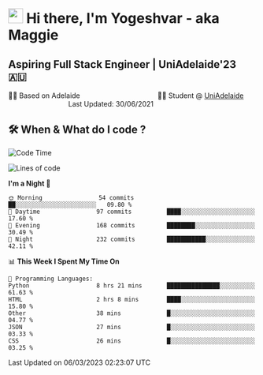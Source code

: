 <h1><img src="https://emojis.slackmojis.com/emojis/images/1531849430/4246/blob-sunglasses.gif?1531849430" width="30"/> Hi there, I'm Yogeshvar - aka Maggie</h1>

## Aspiring Full Stack Engineer | UniAdelaide'23 🇦🇺  
🏂🏻  Based on Adelaide &nbsp;&nbsp;&nbsp;&nbsp;&nbsp;&nbsp;&nbsp;&nbsp;&nbsp;&nbsp;&nbsp;&nbsp;&nbsp;&nbsp;&nbsp;&nbsp;&nbsp;&nbsp;&nbsp;&nbsp;&nbsp;&nbsp;&nbsp;&nbsp;&nbsp;&nbsp;&nbsp;&nbsp;&nbsp;&nbsp;&nbsp;&nbsp;&nbsp;&nbsp;&nbsp;&nbsp;&nbsp;&nbsp;&nbsp;👨‍💻 Student @ [UniAdelaide](https://www.adelaide.edu.au)   &nbsp;&nbsp;&nbsp;&nbsp;&nbsp;&nbsp;&nbsp;&nbsp;&nbsp;&nbsp;&nbsp;&nbsp;&nbsp;&nbsp;&nbsp;&nbsp;&nbsp;&nbsp;&nbsp;&nbsp;&nbsp;&nbsp;&nbsp;&nbsp;&nbsp;&nbsp;&nbsp;&nbsp;&nbsp;&nbsp;&nbsp;Last Updated: 30/06/2021

## 🛠 When & What do I code ?  

<!--START_SECTION:waka-->
![Code Time](http://img.shields.io/badge/Code%20Time-1%2C974%20hrs%2055%20mins-blue)

![Lines of code](https://img.shields.io/badge/From%20Hello%20World%20I%27ve%20Written-3.3%20million%20lines%20of%20code-blue)

**I'm a Night 🦉** 

```text
🌞 Morning                54 commits          ██░░░░░░░░░░░░░░░░░░░░░░░   09.80 % 
🌆 Daytime                97 commits          ████░░░░░░░░░░░░░░░░░░░░░   17.60 % 
🌃 Evening                168 commits         ████████░░░░░░░░░░░░░░░░░   30.49 % 
🌙 Night                  232 commits         ███████████░░░░░░░░░░░░░░   42.11 % 
```


📊 **This Week I Spent My Time On** 

```text
💬 Programming Languages: 
Python                   8 hrs 21 mins       ███████████████░░░░░░░░░░   61.63 % 
HTML                     2 hrs 8 mins        ████░░░░░░░░░░░░░░░░░░░░░   15.80 % 
Other                    38 mins             █░░░░░░░░░░░░░░░░░░░░░░░░   04.77 % 
JSON                     27 mins             █░░░░░░░░░░░░░░░░░░░░░░░░   03.33 % 
CSS                      26 mins             █░░░░░░░░░░░░░░░░░░░░░░░░   03.25 % 
```


 Last Updated on 06/03/2023 02:23:07 UTC
<!--END_SECTION:waka-->

